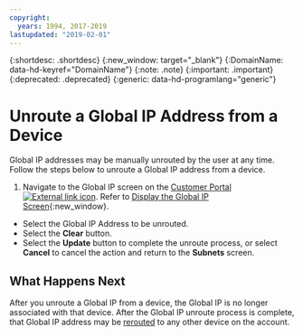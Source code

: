 ```yaml
---
copyright:
  years: 1994, 2017-2019
lastupdated: "2019-02-01"
---
```


{:shortdesc: .shortdesc}
{:new_window: target="_blank"}
{:DomainName: data-hd-keyref="DomainName"}
{:note: .note}
{:important: .important}
{:deprecated: .deprecated}
{:generic: data-hd-programlang="generic"}

# Unroute a Global IP Address from a Device

Global IP addresses may be manually unrouted by the user at any time. Follow the steps below to unroute a Global IP address from a device.

1. Navigate to the Global IP screen on the [Customer Portal ![External link icon](../../icons/launch-glyph.svg "External link icon")](https://{DomainName}/). Refer to [Display the Global IP Screen](/docs/infrastructure/subnets?topic=subnets-display-the-global-ip-screen){:new_window}.
* Select the Global IP Address to be unrouted.
* Select the **Clear** button.
* Select the **Update** button to complete the unroute process, or select **Cancel** to cancel the action and return to the **Subnets** screen.

## What Happens Next

After you unroute a Global IP from a device, the Global IP is no longer associated with that device. After the Global IP unroute process is complete, that Global IP address may be [rerouted](/docs/infrastructure/subnets?topic=subnets-route-a-global-ip-address-to-a-device) to any other device on the account.
